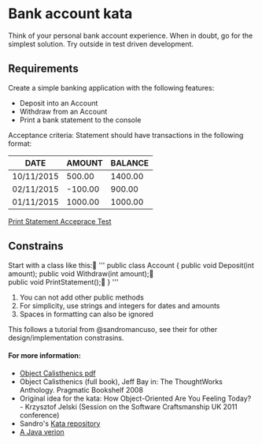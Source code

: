 ﻿Bank account kata
=================

Think of your personal bank account experience.
When in doubt, go for the simplest solution.
Try outside in test driven development.

Requirements
------------

Create a simple banking application with the following features:

- Deposit into an Account
- Withdraw from an Account
- Print a bank statement to the console


Acceptance criteria: Statement should have transactions in the following format:

|DATE       | AMOUNT  | BALANCE   |
|-----------|---------|-----------|
|10/11/2015 |  500.00 | 1400.00   |
|02/11/2015 | -100.00 | 900.00    |
|01/11/2015 | 1000.00 | 1000.00   |

[Print Statement Acceprace Test](PrintStatementFeature.md)

Constrains
----------

Start with a class like this:
'''
public class Account {
    public void Deposit(int amount);
	public void Withdraw(int amount);	
	public void PrintStatement();
}
'''

1. You can not add other public methods
2. For simplicity, use strings and integers for dates and amounts
3. Spaces in formatting can also be ignored


This follows a tutorial from @sandromancuso, see their for other design/implementation constrasins.
 

#### For more information:

-  [Object Calisthenics pdf](http://www.cs.helsinki.fi/u/luontola/tdd-2009/ext/ObjectCalisthenics.pdf)
-  Object Calisthenics (full book), Jeff Bay in: The ThoughtWorks Anthology.
Pragmatic Bookshelf 2008
-  Original idea for the kata: How Object-Oriented Are You Feeling Today? - Krzysztof Jelski (Session on the Software Craftsmanship UK 2011 conference)
-  Sandro's [Kata repository](https://github.com/sandromancuso/Bank-kata)
-  [A Java verion](https://github.com/trikitrok/bank-kata)
  

